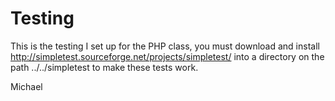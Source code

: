 Testing
=======

This is the testing I set up for the PHP class, you must download and install http://simpletest.sourceforge.net/projects/simpletest/
 into a directory on the path ../../simpletest to make these tests work.

Michael
